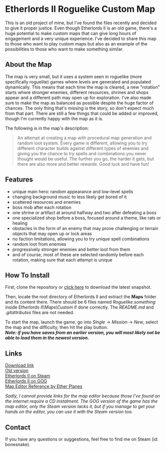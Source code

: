 # Etherlords II Roguelike Custom Map
This is an old project of mine, but I've found the files recently and decided to give it proper justice. Even though Etherlords II is an old game, there's a huge potential to make custom maps that can give long hours of engagement and a very unique experience. I've decided to share this map to those who want to play custom maps but also as an example of the possibilities to those who want to make something similar.

## About the Map
The map is very small, but it uses a system seen in roguelike (more specifically roguelite) games where levels are generated and populated dynamically. This means that each time the map is cleared, a new "rotation" starts where stronger enemies, different resources, shrines and shops appear and a different path may open up for exploration. I've also made sure to make the map as balanced as possible despite the huge factor of chances. The only thing that's missing is the story, so don't expect much from that part. There are still a few things that could be added or improved, though I'm currently happy with the map as it is.

The following is in the map's description:
> An attempt at creating a map with procedural map generation and random loot system. Every game is different, allowing you to try different character builds against different types of enemies and giving you the chance to try spells and combinations you never thought would be useful. The further you go, the harder it gets, but there are also more and better rewards. Good luck and have fun!

## Features
- unique main hero: random appearance and low-level spells
- changing background music to less likely get bored of it
- scattered resources and enemies
- boss mob after each rotation
- one shrine or artifact at around halfway and two after defeating a boss
- one specialized shop before a boss, focused around a theme, like rats or healing
- obstacles in the form of an enemy that may prove challenging or terrain objects that may open up or lock areas
- no faction limitations, allowing you to try unique spell combinations
- random loot from enemies
- progressively stronger enemies and better loot from them
- and of course, most of these are selected randomly before each rotation, making sure that each attempt is unique

## How To Install
First, clone the repository or [click here](https://github.com/Bonesnake/etherlordsII-roguelike-map/archive/master.zip) to download the latest snapshot.

Then, locate the root directory of Etherlords II and extract the **Maps** folder and its content there. There should be 6 files named *Roguelike.something* inside *Etherlords II\Maps\Custom* if done correctly. The *README.md* and *.gitattributes* files are not needed.

To start the map, launch the game, go into *Single* -> *Mission* -> *New*, select the map and the difficulty, then hit the play button.\
***Note: if you have saves from an earlier version, you will most likely not be able to load them in the newest version.***

## Links
[Download link](https://github.com/Bonesnake/etherlordsII-roguelike-map/archive/master.zip)\
[Old version](https://www.dropbox.com/s/mc0thl0iaxn1lei/Roguelike_E2.zip?dl=0)\
[Etherlords II on Steam](https://store.steampowered.com/app/270790/Etherlords_II/)\
[Etherlords II on GOG](https://www.gog.com/game/etherlords_2)\
[Map Editor Reference by Ether Planes](http://etherplanes.net/index.php?&lang=en&section=MapEditing&page=Reference)

*Sadly, I cannot provide links for the map editor because those I've found on the internet require a CD instalment. The GOG version of the game has the map editor, only the Steam version lacks it, but if you manage to get your hands on the editor, you can use it with the Steam version too.*

## Contact
If you have any questions or suggestions, feel free to find me on Steam (id: bonesnake).
